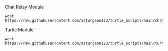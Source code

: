 
Chat Relay Module
```
wget https://raw.githubusercontent.com/asturgeon123/turtle_scripts/main/chat_relay.lua
```

Turtle Module
```
wget https://raw.githubusercontent.com/asturgeon123/turtle_scripts/main/turtle.lua
```
